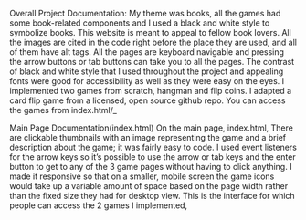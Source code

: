 Overall Project Documentation:
My theme was books, all the games had some book-related components and I used a black and white style to symbolize books. This website is meant to appeal to fellow book lovers.
All the images are cited in the code right before the place they are used, and all of them have alt tags.
All the pages are keyboard navigable and pressing the arrow buttons or tab buttons can take you to all the pages.
The contrast of black and white style that I used throughout the project and appealing fonts were good for accessibility as well as they were easy on the eyes. 
I implemented two games from scratch, hangman and flip coins. I adapted a card flip game from a licensed, open source github repo. You can access the games from index.html/_

Main Page Documentation(index.html)
On the main page, index.html, There are clickable thumbnails with an image representing the game and a brief description about the game; it was fairly easy to code. I used event listeners for the arrow keys so it’s possible to use the arrow or tab keys and the enter button to get to any of the 3 game pages without having to click anything.  I made it responsive so that on a smaller, mobile screen the game icons would take up a variable amount of space based on the page width rather than the fixed size they had for desktop view. This is the interface for which people can access the 2 games I implemented, 












